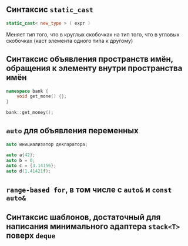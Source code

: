 ## Синтаксис `static_cast`
```C++
static_cast< new_type > ( expr )
```
Меняет тип того, что в круглых скобочках на тип того, что в угловых скобочках (каст элемента одного типа к другому)

## Синтаксис объявления пространств имён, обращения к элементу внутри пространства имён
```C++
namespace bank {
    void get_mone() {};
}

bank::get_money();
```

## `auto` для объявления переменных
```C++
auto инициализатор декларатора;

auto a{42};
auto b = 0;
auto c = {3.14156};
auto d(1.41421f);
```

## `range-based for`, в том числе с `auto&` и `const auto&`

## Синтаксис шаблонов, достаточный для написания минимального адаптера `stack<T>` поверх `deque`
